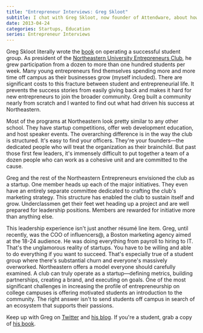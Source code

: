 ```yaml
---
title: "Entrepreneur Interviews: Greg Skloot"
subtitle: I chat with Greg Skloot, now founder of Attendware, about how he turned Northeastern's entrepreneurship club into a powerhouse.
date: 2013-04-24
categories: Startups, Education
series: Entrepreneur Interviews
---
```


Greg Skloot literally wrote the [book](http://www.gettingorganized.co/) on operating a successful student group. As president of the [Northeastern University Entrepreneurs Club](http://www.northeastern.edu/entrepreneurs/), he grew participation from a dozen to more than one hundred students per week. Many young entrepreneurs find themselves spending more and more time off campus as their businesses grow (myself included). There are significant costs to this fracture between student and entrepreneurial life. It prevents the success stories from easily giving back and makes it hard for new entrepreneurs to join the broader community. Greg built a community nearly from scratch and I wanted to find out what had driven his success at Northeastern. 

Most of the programs at Northeastern look pretty similar to any other school. They have startup competitions, offer web development education, and host speaker events. The overarching difference is in the way the club is structured. It's easy to find your officers. They're your founders—the dedicated people who will treat the organization as their brainchild. But past those first few leaders, it's immensely difficult to put together a team of a dozen people who can work as a cohesive unit and are committed to the cause. 

Greg and the rest of the Northeastern Entrepreneurs envisioned the club as a startup. One member heads up each of the major initiatives. They even have an entirely separate committee dedicated to crafting the club's marketing strategy. This structure has enabled the club to sustain itself and grow. Underclassmen get their feet wet heading up a project and are well prepared for leadership positions. Members are rewarded for initiative more than anything else. 

This leadership experience isn't just another résumé line item. Greg, until recently, was the COO of influencers@, a Boston marketing agency aimed at the 18-24 audience. He was doing everything from payroll to hiring to IT. That's the unglamorous reality of startups. You have to be willing and able to do everything if you want to succeed. That's especially true of a student group where there's substantial churn and everyone's massively overworked. Northeastern offers a model everyone should carefully examined. A club can truly operate as a startup—defining metrics, building partnerships, creating a brand, and executing on goals. One of the most significant challenges in increasing the profile of entrepreneurship on college campuses is offering motivated students an introduction to the community. The right answer isn't to send students off campus in search of an ecosystem that supports their passions. 

Keep up with Greg on [Twitter](https://twitter.com/gregskloot) and [his blog](http://skloot.org/). If you're a student, grab a copy of [his book](http://www.gettingorganized.co/).